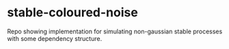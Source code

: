 # stable-coloured-noise
Repo showing implementation for simulating non-gaussian stable processes with some dependency structure.

